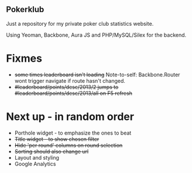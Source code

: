 ## Pokerklub

Just a repository for my private poker club statistics website.

Using Yeoman, Backbone, Aura JS and PHP/MySQL/Silex for the backend.

# Fixmes

 * ~~some times leaderboard isn't loading~~ Note-to-self: Backbone.Router wont trigger navigate if route hasn't changed.
 * ~~#leaderboard/points/desc/2013/2 jumps to #leaderboard/points/desc/2013/all on F5 refresh~~

# Next up - in random order

 * Porthole widget - to emphasize the ones to beat
 * ~~Title widget - to show chosen filter~~
 * ~~Hide 'per round' columns on round selection~~
 * ~~Sorting should also change url~~
 * Layout and styling
 * Google Analytics